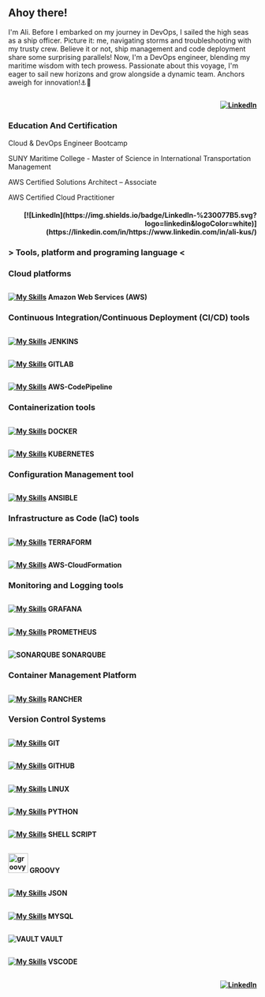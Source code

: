 <h2 align="left">Ahoy there!</h2>

<p align="left">I'm Ali. Before I embarked on my journey in DevOps, I sailed the high seas as a ship officer. Picture it: me, navigating storms and troubleshooting with my trusty crew. Believe it or not, ship management and code deployment share some surprising parallels! Now, I'm a DevOps engineer, blending my maritime wisdom with tech prowess. Passionate about this voyage, I'm eager to sail new horizons and grow alongside a dynamic team. Anchors aweigh for innovation!⚓🚀</p>


## <h4 align="right"> [![LinkedIn](https://img.shields.io/badge/LinkedIn-%230077B5.svg?logo=linkedin&logoColor=white)](https://linkedin.com/in/https://www.linkedin.com/in/ali-kus/) </h4>
<p align="left"> </p>

<h3 align="left"> Education And Certification </h3>
<p align="left">Cloud & DevOps Engineer Bootcamp</p>
<p align="left">SUNY Maritime College  -  Master of Science in International Transportation Management</p>
<p align="left">AWS Certified Solutions Architect – Associate</p>
<p align="left">AWS Certified Cloud Practitioner</p>
<h4 align="right"> [![LinkedIn](https://img.shields.io/badge/LinkedIn-%230077B5.svg?logo=linkedin&logoColor=white)](https://linkedin.com/in/https://www.linkedin.com/in/ali-kus/)
  
###
<h3 align="left">> Tools, platform and programing language <</h3>

### <h3 align="left"> Cloud platforms </h3> 
## <h4 align="left"> [![My Skills](https://skillicons.dev/icons?i=aws)](https://skillicons.dev)  Amazon Web Services (AWS) </h4> 

### <h3 align="left"> Continuous Integration/Continuous Deployment (CI/CD) tools </h3> 
## <h4 align="left"> [![My Skills](https://skillicons.dev/icons?i=jenkins)](https://skillicons.dev) JENKINS </h4>
## <h4 align="left"> [![My Skills](https://skillicons.dev/icons?i=gitlab)](https://skillicons.dev) GITLAB </h4>
## <h4 align="left"> [![My Skills](https://skillicons.dev/icons?i=aws)](https://skillicons.dev) AWS-CodePipeline </h4>

### <h3 align="left"> Containerization tools </h3>
## <h4 align="left"> [![My Skills](https://skillicons.dev/icons?i=docker&perline=3)](https://skillicons.dev) DOCKER </h4> 
## <h4 align="left"> [![My Skills](https://skillicons.dev/icons?i=kubernetes&perline=3)](https://skillicons.dev) KUBERNETES </h4> 

### <h3 align="left"> Configuration Management tool </h3>
## <h4 align="left"> [![My Skills](https://skillicons.dev/icons?i=ansible)](https://skillicons.dev) ANSIBLE </h4> 

### <h3 align="left"> Infrastructure as Code (IaC) tools </h3>
## <h4 align="left"> [![My Skills](https://skillicons.dev/icons?i=terraform)](https://skillicons.dev) TERRAFORM </h4> 
## <h4 align="left"> [![My Skills](https://skillicons.dev/icons?i=aws)](https://skillicons.dev) AWS-CloudFormation </h4> 

### <h3 align="left"> Monitoring and Logging tools </h3>
## <h4 align="left"> [![My Skills](https://skillicons.dev/icons?i=grafana)](https://skillicons.dev) GRAFANA </h4> 
## <h4 align="left"> [![My Skills](https://skillicons.dev/icons?i=prometheus)](https://skillicons.dev) PROMETHEUS </h4>
## <h4 align="left"> ![SONARQUBE](https://img.shields.io/badge/sonarqube-4E9BCD.svg?style=for-the-badge&logo=sonarqube&logoColor=white&color=%234E9BCD) SONARQUBE </h4>

### <h3 align="left"> Container Management Platform </h3>
## <h4 align="left"> [![My Skills](https://skillicons.dev/icons?i=rancher)](https://skillicons.dev) RANCHER </h4> 

### <h3 align="left"> Version Control Systems </h3>
## <h4 align="left"> [![My Skills](https://skillicons.dev/icons?i=git)](https://skillicons.dev) GIT </h4> 
## <h4 align="left"> [![My Skills](https://skillicons.dev/icons?i=github)](https://skillicons.dev) GITHUB </h4>   
  
## <h4 align="left"> [![My Skills](https://skillicons.dev/icons?i=linux)](https://skillicons.dev) LINUX </h4> 
## <h4 align="left"> [![My Skills](https://skillicons.dev/icons?i=py )](https://skillicons.dev) PYTHON </h4> 
## <h4 align="left"> [![My Skills](https://skillicons.dev/icons?i=bash)](https://skillicons.dev) SHELL SCRIPT </h4> 
## <h4 align="left"> <img src="https://cdn.jsdelivr.net/gh/devicons/devicon/icons/groovy/groovy-original.svg" height="40" alt="groovy logo"  /> GROOVY </h4> 
## <h4 align="left"> [![My Skills](https://skillicons.dev/icons?i=js )](https://skillicons.dev) JSON </h4> 
## <h4 align="left"> [![My Skills](https://skillicons.dev/icons?i=mysql)](https://skillicons.dev) MYSQL </h4>
## <h4 align="left"> ![VAULT](https://img.shields.io/badge/vault-FFEC6E.svg?style=for-the-badge&logo=vault&logoColor=white&color=%23FFEC6E) VAULT </h4> 
## <h4 align="left"> [![My Skills](https://skillicons.dev/icons?i=vscode)](https://skillicons.dev) VSCODE </h4> 

<p align="left"> </p>

## <h4 align="right"> [![LinkedIn](https://img.shields.io/badge/LinkedIn-%230077B5.svg?logo=linkedin&logoColor=white)](https://linkedin.com/in/https://www.linkedin.com/in/ali-kus/) </h4> 

